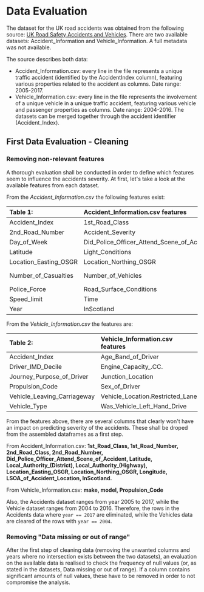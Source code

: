 # Data Evaluation

The dataset for the UK road accidents was obtained from the following source: [UK Road Safety Accidents and Vehicles](https://www.kaggle.com/tsiaras/uk-road-safety-accidents-and-vehicles).
There are two available datasets: Accident_Information and Vehicle_Information. A full metadata was not available.

The source describes both data:
* Accident_Information.csv: every line in the file represents a unique traffic accident (identified by the AccidentIndex column), featuring various properties related to the accident as columns. Date range: 2005-2017.
* Vehicle_Information.csv: every line in the file represents the involvement of a unique vehicle in a unique traffic accident, featuring various vehicle and passenger properties as columns. Date range: 2004-2016.
The datasets can be merged together through the accident identifier (Accident_Index).

## First Data Evaluation - Cleaning
### Removing non-relevant features
A thorough evaluation shall be conducted in order to define which features seem to influence the accidents severity. At first, let's take a look at the available features from each dataset.

From the *Accident_Information.csv* the following features exist: 

 |Table 1:                   |Accident_Information.csv features           |                                  |                                        |
 |:---                       |:---                                        |:---                              |:---                                    | 
 |Accident_Index             |1st_Road_Class                              |1st_Road_Number                   |2nd_Road_Class                          | 
 |2nd_Road_Number            |Accident_Severity                           |Carriageway_Hazards               |Date                                    |
 |Day_of_Week                |Did_Police_Officer_Attend_Scene_of_Accident |Junction_Control                  |Junction_Detail                         |
 |Latitude                   |Light_Conditions                            |Local_Authority_(District)        |Local_Authority_(Highway)               |
 |Location_Easting_OSGR      |Location_Northing_OSGR                      |Longitude                         |LSOA_of_Accident_Location               |
 |Number_of_Casualties       |Number_of_Vehicles                          |Pedestrian_Crossing-Human_Control |Pedestrian_Crossing-Physical_Facilities |
 |Police_Force               |Road_Surface_Conditions                     |Road_Type                         |Special_Conditions_at_Site              |
 |Speed_limit                |Time                                        |Urban_or_Rural_Area               |Weather_Conditions                      |
 |Year                       |InScotland                                  |  

From the *Vehicle_Information.csv* the features are:

|Table 2:                    |Vehicle_Information.csv features            |                                  |                                        |
|:---                        |:---                                        |:---                              |:---                                    |
|Accident_Index              |Age_Band_of_Driver                          |Age_of_Vehicle                    |Driver_Home_Area_Type                   |
|Driver_IMD_Decile           |Engine_Capacity_.CC.                        |Hit_Object_in_Carriageway         |Hit_Object_off_Carriageway              |
|Journey_Purpose_of_Driver   |Junction_Location                           |make                              |model                                   |
|Propulsion_Code             |Sex_of_Driver                               |Skidding_and_Overturning          |Towing_and_Articulation                 |
|Vehicle_Leaving_Carriageway |Vehicle_Location.Restricted_Lane            |Vehicle_Manoeuvre                 |Vehicle_Reference                       |
|Vehicle_Type                |Was_Vehicle_Left_Hand_Drive                 |X1st_Point_of_Impact              |Year                                    |

From the features above, there are several columns that clearly won't have an impact on predicting severity of the accidents. These shall be droped from the assembled dataframes as a first step.

From Accident_Information.csv:
**1st_Road_Class, 1st_Road_Number, 2nd_Road_Class, 2nd_Road_Number, Did_Police_Officer_Attend_Scene_of_Accident, Latitude, Local_Authority_(District), Local_Authority_(Highway), Location_Easting_OSGR, Location_Northing_OSGR, Longitude, LSOA_of_Accident_Location, InScotland.**  

From Vehicle_Information.csv:
**make, model, Propulsion_Code**  

Also, the Accidents dataset ranges from year 2005 to 2017, while the Vehicle dataset ranges from 2004 to 2016. Therefore, the rows in the Accidents data where `year == 2017` are eliminated, while the Vehicles data are cleared of the rows with `year == 2004`.

### Removing "Data missing or out of range"
After the first step of cleaning data (removing the unwanted columns and years where no intersection exists between the two datasets), an evaluation on the available data is realised to check the frequency of null values (or, as stated in the datasets, Data missing or out of range). If a column contains significant amounts of null values, these have to be removed in order to not compromise the analysis.


